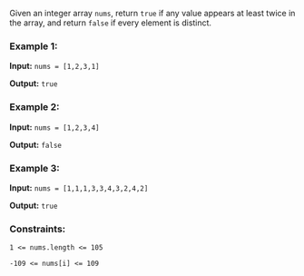 Given an integer array `nums`, return `true` if any value appears at least twice in the array, and return `false` if every element is distinct.

### Example 1:

**Input:** `nums = [1,2,3,1]`

**Output:** `true`

### Example 2:

**Input:** `nums = [1,2,3,4]`

**Output:** `false`

### Example 3:

**Input:** `nums = [1,1,1,3,3,4,3,2,4,2]`

**Output:** `true`

### Constraints:

`1 <= nums.length <= 105`

`-109 <= nums[i] <= 109`
